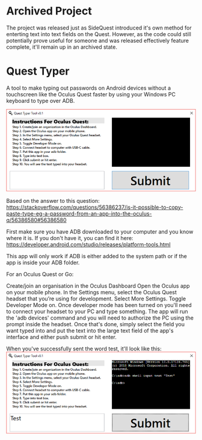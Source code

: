 # Archived Project
The project was released just as SideQuest introduced it's own method for enterting text into text fields on the Quest. However, as the code could still potentially prove useful for someone and was released effectively feature complete, it'll remain up in an archived state.

# Quest Typer
A tool to make typing out passwords on Android devices without a touchscreen like the Oculus Quest faster by using your Windows PC keyboard to type over ADB.

![Image of interface](https://github.com/wakearray/QuestTyperTool/blob/master/QTT.png)

Based on the answer to this question: https://stackoverflow.com/questions/56386237/is-it-possible-to-copy-paste-type-eg-a-password-from-an-app-into-the-oculus-q/56386580#56386580

First make sure you have ADB downloaded to your computer and you know where it is. If you don't have it, you can find it here: https://developer.android.com/studio/releases/platform-tools.html

This app will only work if ADB is either added to the system path or if the app is inside your ADB folder.

For an Oculus Quest or Go:

Create/join an organisation in the Oculus Dashboard
Open the Oculus app on your mobile phone.
In the Settings menu, select the Oculus Quest headset that you’re using for development.
Select More Settings.
Toggle Developer Mode on.
Once developer mode has been turned on you'll need to connect your headset to your PC and type something. The app will run the 'adb devices' command and you will need to authorize the PC using the prompt inside the headset. Once that's done, simply select the field you want typed into and put the text into the large text field of the app's interface and either push submit or hit enter.

When you've successfully sent the word test, it'll look like this:
![Image of interface](https://github.com/wakearray/QuestTyperTool/blob/master/QTT2.png)
